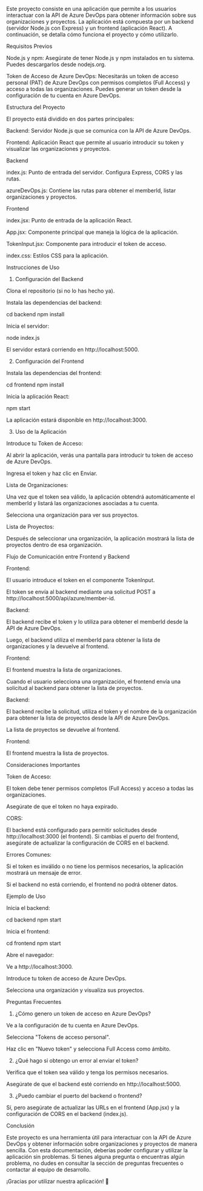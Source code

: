 Este proyecto consiste en una aplicación que permite a los usuarios interactuar con la API de Azure DevOps para obtener información sobre sus organizaciones y proyectos. La aplicación está compuesta por un backend (servidor Node.js con Express) y un frontend (aplicación React). A continuación, se detalla cómo funciona el proyecto y cómo utilizarlo.

Requisitos Previos

Node.js y npm: Asegúrate de tener Node.js y npm instalados en tu sistema. Puedes descargarlos desde nodejs.org.

Token de Acceso de Azure DevOps: Necesitarás un token de acceso personal (PAT) de Azure DevOps con permisos completos (Full Access) y acceso a todas las organizaciones. Puedes generar un token desde la configuración de tu cuenta en Azure DevOps.

Estructura del Proyecto

El proyecto está dividido en dos partes principales:

Backend: Servidor Node.js que se comunica con la API de Azure DevOps.

Frontend: Aplicación React que permite al usuario introducir su token y visualizar las organizaciones y proyectos.

Backend

index.js: Punto de entrada del servidor. Configura Express, CORS y las rutas.

azureDevOps.js: Contiene las rutas para obtener el memberId, listar organizaciones y proyectos.

Frontend

index.jsx: Punto de entrada de la aplicación React.

App.jsx: Componente principal que maneja la lógica de la aplicación.

TokenInput.jsx: Componente para introducir el token de acceso.

index.css: Estilos CSS para la aplicación.

Instrucciones de Uso

1. Configuración del Backend

Clona el repositorio (si no lo has hecho ya).

Instala las dependencias del backend:

cd backend
npm install

Inicia el servidor:

node index.js

El servidor estará corriendo en http://localhost:5000.

2. Configuración del Frontend

Instala las dependencias del frontend:

cd frontend
npm install

Inicia la aplicación React:

npm start

La aplicación estará disponible en http://localhost:3000.

3. Uso de la Aplicación

Introduce tu Token de Acceso:

Al abrir la aplicación, verás una pantalla para introducir tu token de acceso de Azure DevOps.

Ingresa el token y haz clic en Enviar.

Lista de Organizaciones:

Una vez que el token sea válido, la aplicación obtendrá automáticamente el memberId y listará las organizaciones asociadas a tu cuenta.

Selecciona una organización para ver sus proyectos.

Lista de Proyectos:

Después de seleccionar una organización, la aplicación mostrará la lista de proyectos dentro de esa organización.

Flujo de Comunicación entre Frontend y Backend

Frontend:

El usuario introduce el token en el componente TokenInput.

El token se envía al backend mediante una solicitud POST a http://localhost:5000/api/azure/member-id.

Backend:

El backend recibe el token y lo utiliza para obtener el memberId desde la API de Azure DevOps.

Luego, el backend utiliza el memberId para obtener la lista de organizaciones y la devuelve al frontend.

Frontend:

El frontend muestra la lista de organizaciones.

Cuando el usuario selecciona una organización, el frontend envía una solicitud al backend para obtener la lista de proyectos.

Backend:

El backend recibe la solicitud, utiliza el token y el nombre de la organización para obtener la lista de proyectos desde la API de Azure DevOps.

La lista de proyectos se devuelve al frontend.

Frontend:

El frontend muestra la lista de proyectos.

Consideraciones Importantes

Token de Acceso:

El token debe tener permisos completos (Full Access) y acceso a todas las organizaciones.

Asegúrate de que el token no haya expirado.

CORS:

El backend está configurado para permitir solicitudes desde http://localhost:3000 (el frontend). Si cambias el puerto del frontend, asegúrate de actualizar la configuración de CORS en el backend.

Errores Comunes:

Si el token es inválido o no tiene los permisos necesarios, la aplicación mostrará un mensaje de error.

Si el backend no está corriendo, el frontend no podrá obtener datos.

Ejemplo de Uso

Inicia el backend:

cd backend
npm start

Inicia el frontend:

cd frontend
npm start

Abre el navegador:

Ve a http://localhost:3000.

Introduce tu token de acceso de Azure DevOps.

Selecciona una organización y visualiza sus proyectos.

Preguntas Frecuentes

1. ¿Cómo genero un token de acceso en Azure DevOps?

Ve a la configuración de tu cuenta en Azure DevOps.

Selecciona "Tokens de acceso personal".

Haz clic en "Nuevo token" y selecciona Full Access como ámbito.

2. ¿Qué hago si obtengo un error al enviar el token?

Verifica que el token sea válido y tenga los permisos necesarios.

Asegúrate de que el backend esté corriendo en http://localhost:5000.

3. ¿Puedo cambiar el puerto del backend o frontend?

Sí, pero asegúrate de actualizar las URLs en el frontend (App.jsx) y la configuración de CORS en el backend (index.js).

Conclusión

Este proyecto es una herramienta útil para interactuar con la API de Azure DevOps y obtener información sobre organizaciones y proyectos de manera sencilla. Con esta documentación, deberías poder configurar y utilizar la aplicación sin problemas. Si tienes alguna pregunta o encuentras algún problema, no dudes en consultar la sección de preguntas frecuentes o contactar al equipo de desarrollo.

¡Gracias por utilizar nuestra aplicación! 🚀
